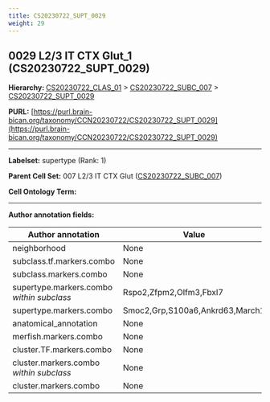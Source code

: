 ```yaml
---
title: CS20230722_SUPT_0029
weight: 29
---
```

## 0029 L2/3 IT CTX Glut_1 (CS20230722_SUPT_0029)
<b>Hierarchy: </b>
[CS20230722_CLAS_01](../CS20230722_CLAS_01) >
[CS20230722_SUBC_007](../CS20230722_SUBC_007) >
[CS20230722_SUPT_0029](../CS20230722_SUPT_0029)

**PURL:** [https://purl.brain-bican.org/taxonomy/CCN20230722/CS20230722_SUPT_0029](https://purl.brain-bican.org/taxonomy/CCN20230722/CS20230722_SUPT_0029)

---


**Labelset:** supertype (Rank: 1)

**Parent Cell Set:** 007 L2/3 IT CTX Glut ([CS20230722_SUBC_007](../CS20230722_SUBC_007))



**Cell Ontology Term:** 

[MARKER GENES.]: #


---

[TRANSFERRED ANNOTATIONS.]: #


[AUTHOR ANNOTATION FIELDS.]: #


**Author annotation fields:**

| Author annotation | Value |
|-------------------|-------|
|neighborhood|None|
|subclass.tf.markers.combo|None|
|subclass.markers.combo|None|
|supertype.markers.combo _within subclass_|Rspo2,Zfpm2,Olfm3,Fbxl7|
|supertype.markers.combo|Smoc2,Grp,S100a6,Ankrd63,March1|
|anatomical_annotation|None|
|merfish.markers.combo|None|
|cluster.TF.markers.combo|None|
|cluster.markers.combo _within subclass_|None|
|cluster.markers.combo|None|
